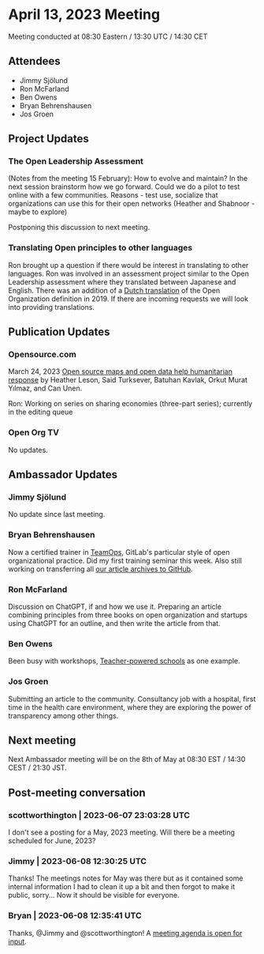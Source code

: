 # April 13, 2023 Meeting
Meeting conducted at 08:30 Eastern / 13:30 UTC / 14:30 CET

## Attendees
- Jimmy Sjölund
- Ron McFarland
- Ben Owens
- Bryan Behrenshausen
- Jos Groen

## Project Updates

### The Open Leadership Assessment
(Notes from the meeting 15 February):
How to evolve and maintain? In the next session brainstorm how we go forward.
Could we do a pilot to test online with a few communities. Reasons - test use, socialize that organizations can use this for their open networks (Heather and Shabnoor - maybe to explore)

Postponing this discussion to next meeting.

### Translating Open principles to other languages
Ron brought up a question if there would be interest in translating to other languages. Ron was involved in an assessment project similar to the Open Leadership assessment where they translated between Japanese and English. There was an addition of a [Dutch translation](https://github.com/open-organization/open-org-definition/tree/master/Translations/Dutch) of the Open Organization definition in 2019. If there are incoming requests we will look into providing translations.

## Publication Updates

### Opensource.com
March 24, 2023
[Open source maps and open data help humanitarian response](https://opensource.com/article/23/3/open-source-open-data-humanitarian-response) by Heather Leson,  Said Turksever, Batuhan Kavlak, Orkut Murat Yılmaz, and Can Unen.

Ron: Working on series on sharing economies (three-part series); currently in the editing queue

### Open Org TV
No updates.

## Ambassador Updates
### Jimmy Sjölund
No update since last meeting.

### Bryan Behrenshausen
Now a certified trainer in [TeamOps](https://about.gitlab.com/teamops/), GitLab's particular style of open organizational practice. Did my first training seminar this week. Also still working on transferring all [our article archives to GitHub](https://github.com/open-organization/editorial).

### Ron McFarland
Discussion on ChatGPT, if and how we use it. Preparing an article combining principles from three books on open organization and startups using ChatGPT for an outline, and then write the article from that.

### Ben Owens
Been busy with workshops, [Teacher-powered schools](https://www.teacherpowered.org/) as one example.

### Jos Groen
Submitting an article to the community. Consultancy job with a hospital,  first time in the health care environment, where they are exploring the power of transparency among other things.

## Next meeting
Next Ambassador meeting will be on the 8th of May at 08:30 EST / 14:30 CEST / 21:30 JST.

## Post-meeting conversation

### scottworthington | 2023-06-07 23:03:28 UTC

I don't see a posting for a May, 2023 meeting. Will there be a meeting scheduled for June, 2023?

### Jimmy | 2023-06-08 12:30:25 UTC

Thanks! The meetings notes for May was there but as it contained some internal information I had to clean it up a bit and then forgot to make it public, sorry... Now it should be visible for everyone.

### Bryan | 2023-06-08 12:35:41 UTC 

Thanks, @Jimmy and @scottworthington! A [meeting agenda is open for input](https://notes.theopenorganization.org/G32maTCxT6-2Gn97EerB6Q#).

